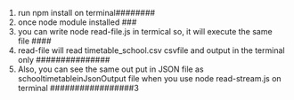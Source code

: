 1. run npm install on terminal########
2. once node module installed ### 
3. you can write node read-file.js in termical so, it will execute the same file ####
4. read-file will read timetable_school.csv csvfile and output in the terminal only ###############
5. Also, you can see the same out put in JSON file as schooltimetableinJsonOutput file when you use node read-stream.js on terminal #################3
